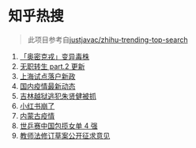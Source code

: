 # 知乎热搜

> 此项目参考自[justjavac/zhihu-trending-top-search](https://github.com/justjavac/zhihu-trending-top-search/blob/main/utils.ts)

<!-- BEGIN -->
  <!-- 最后更新时间:Tue Nov 30 2021 02:14:17 GMT+0000 (Coordinated Universal Time) -->
  1. [「奥密克戎」变异毒株](https://www.zhihu.com/search?q=奥密克戎)
1. [无职转生 part.2 更新](https://www.zhihu.com/search?q=无职转生)
1. [上海试点落户新政](https://www.zhihu.com/search?q=上海落户)
1. [国内疫情最新动态](https://www.zhihu.com/search?q=疫情)
1. [吉林越狱逃犯朱贤健被抓](https://www.zhihu.com/search?q=朱贤健)
1. [小红书崩了](https://www.zhihu.com/search?q=小红书崩了)
1. [内蒙古疫情](https://www.zhihu.com/search?q=内蒙古疫情)
1. [世乒赛中国包揽女单 4 强](https://www.zhihu.com/search?q=世乒赛)
1. [教师法修订草案公开征求意见](https://www.zhihu.com/search?q=教师法)
  <!-- END -->